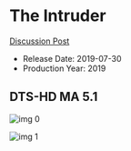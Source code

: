 # The Intruder

[Discussion Post](https://www.avsforum.com/threads/bass-eq-for-filtered-movies.2995212/post-58322814)

* Release Date: 2019-07-30
* Production Year: 2019

## DTS-HD MA 5.1

![img 0](https://i.imgur.com/YJPRcVF.jpg)

![img 1](https://i.imgur.com/oA4kyB8.jpg)

